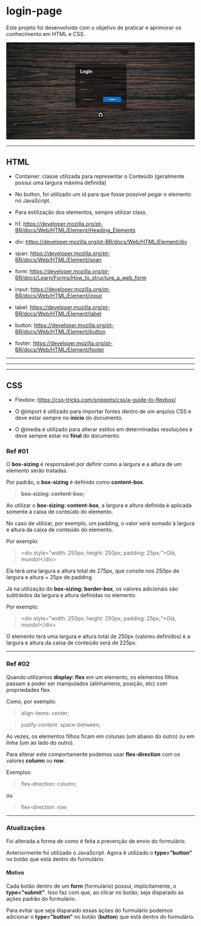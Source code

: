 # login-page

Este projeto foi desenvolvido com o objetivo de praticar e aprimorar os conhecimento em HTML e CSS. 

![](https://raw.githubusercontent.com/RodrigoGregis/login-page/main/image/preview.png)
___
## HTML

- Container: classe utilizada para representar o Conteúdo (geralmente possui uma largura máxima definida)

- No button, foi utilizado um id para que fosse possível pegar o elemento no JavaScript.

- Para estilização dos elementos, sempre utilizar class.

- h1:  https://developer.mozilla.org/pt-BR/docs/Web/HTML/Element/Heading_Elements

- div: https://developer.mozilla.org/pt-BR/docs/Web/HTML/Element/div

- span: https://developer.mozilla.org/pt-BR/docs/Web/HTML/Element/span

- form: https://developer.mozilla.org/pt-BR/docs/Learn/Forms/How_to_structure_a_web_form

- input: https://developer.mozilla.org/pt-BR/docs/Web/HTML/Element/input

- label: https://developer.mozilla.org/pt-BR/docs/Web/HTML/Element/label

- button: https://developer.mozilla.org/pt-BR/docs/Web/HTML/Element/button

- footer: https://developer.mozilla.org/pt-BR/docs/Web/HTML/Element/footer 

___
___
___

## CSS

- Flexbox: https://css-tricks.com/snippets/css/a-guide-to-flexbox/

- O @import é utilizado para importar fontes dentro de um arquivo CSS e deve estar sempre no **início** do documento.

- O @media é utilizado para alterar estilos em determinadas resoluções e deve sempre estar no **final** do documento.


### Ref #01
O **box-sizing** é responsável por definir como a largura e a altura de um elemento serão tratadas. 

Por padrão, o **box-sizing** é definido como **content-box**.

> **box-sizing: content-box;**

Ao utilizar o **box-sizing: content-box**, a largura e altura definida é aplicada somente à caixa de conteúdo do elemento.

No caso de utilizar, por exemplo, um padding, o valor será somado à largura e altura da caixa de conteúdo do elemento.

Por exemplo:

> &lt;div style="width: 250px; height: 250px; padding: 25px;"&gt;Olá, mundo!&lt;/div&gt;

Ela terá uma largura e altura total de 275px, que consite nos 250px de largura e altura + 25px de padding.


Já na utilização do **box-sizing: border-box**, os valores adicionais são subtráidos da largura e altura definidas no elemento.

Por exemplo:

> &lt;div style="width: 250px; height: 250px; padding: 25px;"&gt;Olá, mundo!&lt;/div&gt;


O elemento terá uma largura e altura total de 250px (valores definidos) e a largura e altura da caixa de conteúdo será de 225px.


___
### Ref #02

Quando utilizamos **display: flex** em um elemento, os elementos filhos passam a poder ser manipulados (alinhameno, posição, etc) com propriedades flex. 

Como, por exemplo:

> align-items: center;

> justify-content: space-between;

As vezes, os elementos filhos ficam em colunas (um abaixo do outro) ou em linha (um ao lado do outro).

Para alterar este comportamente podemos usar **flex-direction** com os valores **column** ou **row**.

Exemplos:

> flex-direction: column;

ou

> flex-direction: row;

---
### Atualizações

Foi alterada a forma de como é feita a prevenção de envio do formulário. 

Anteriormente foi utilizado o JavaScript. Agora é utilizado o **type="button"** no botão que está dentro do furmulário.

#### Motivo

Cada botão dentro de um **form** (formulário) possui, implicitamente, o **type="submit"**. Isso faz com que, ao clicar no botão, seja disparado as ações padrão do formulário.

Para evitar que seja disparado essas ações do furmulário podemos adicionar o **type="button"** no botão (**button**) que está dentro do furmulário.